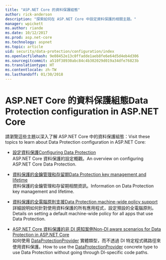 ```yaml
---
title: "ASP.NET Core 的資料保護組態"
author: rick-anderson
description: "探索如何在 ASP.NET Core 中設定資料保護的相關主題。"
manager: wpickett
ms.author: riande
ms.date: 10/12/2017
ms.prod: asp.net-core
ms.technology: aspnet
ms.topic: article
uid: security/data-protection/configuration/index
ms.openlocfilehash: 9e08452e13c0ffadde1aeb8fe6e64d5d4eb4d306
ms.sourcegitcommit: a510f38930abc84c4b302029d019a34dfe76823b
ms.translationtype: HT
ms.contentlocale: zh-TW
ms.lasthandoff: 01/30/2018
---
```

# <a name="data-protection-configuration-in-aspnet-core"></a><span data-ttu-id="ccb4d-103">ASP.NET Core 的資料保護組態</span><span class="sxs-lookup"><span data-stu-id="ccb4d-103">Data Protection configuration in ASP.NET Core</span></span>

<span data-ttu-id="ccb4d-104">請瀏覽這些主題以深入了解 ASP.NET Core 中的資料保護組態：</span><span class="sxs-lookup"><span data-stu-id="ccb4d-104">Visit these topics to learn about Data Protection configuration in ASP.NET Core:</span></span>

* [<span data-ttu-id="ccb4d-105">設定資料保護</span><span class="sxs-lookup"><span data-stu-id="ccb4d-105">Configuring Data Protection</span></span>](xref:security/data-protection/configuration/overview)  
  <span data-ttu-id="ccb4d-106">ASP.NET Core 資料保護的設定概觀。</span><span class="sxs-lookup"><span data-stu-id="ccb4d-106">An overview on configuring ASP.NET Core Data Protection.</span></span>

* [<span data-ttu-id="ccb4d-107">資料保護的金鑰管理和存留期</span><span class="sxs-lookup"><span data-stu-id="ccb4d-107">Data Protection key management and lifetime</span></span>](xref:security/data-protection/configuration/default-settings)  
  <span data-ttu-id="ccb4d-108">資料保護的金鑰管理和存留期相關資訊。</span><span class="sxs-lookup"><span data-stu-id="ccb4d-108">Information on Data Protection key management and lifetime.</span></span>

* [<span data-ttu-id="ccb4d-109">資料保護的全電腦原則支援</span><span class="sxs-lookup"><span data-stu-id="ccb4d-109">Data Protection machine-wide policy support</span></span>](xref:security/data-protection/configuration/machine-wide-policy)  
  <span data-ttu-id="ccb4d-110">詳細說明如何針對使用資料保護的所有應用程式，設定預設的全電腦原則。</span><span class="sxs-lookup"><span data-stu-id="ccb4d-110">Details on setting a default machine-wide policy for all apps that use Data Protection.</span></span>

* [<span data-ttu-id="ccb4d-111">ASP.NET Core 資料保護的非 DI 感知案例</span><span class="sxs-lookup"><span data-stu-id="ccb4d-111">Non-DI aware scenarios for Data Protection in ASP.NET Core</span></span>](xref:security/data-protection/configuration/non-di-scenarios)  
  <span data-ttu-id="ccb4d-112">如何使用 [DataProtectionProvider](/dotnet/api/Microsoft.AspNetCore.DataProtection.DataProtectionProvider) 實體類型，而不透過 DI 特定程式碼路徑來使用資料保護。</span><span class="sxs-lookup"><span data-stu-id="ccb4d-112">How to use the [DataProtectionProvider](/dotnet/api/Microsoft.AspNetCore.DataProtection.DataProtectionProvider) concrete type to use Data Protection without going through DI-specific code paths.</span></span>
